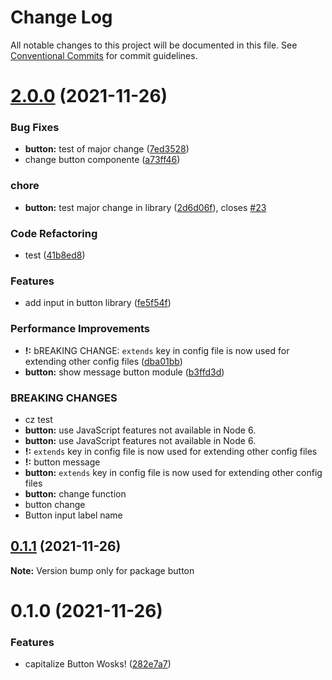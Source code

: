 # Change Log

All notable changes to this project will be documented in this file.
See [Conventional Commits](https://conventionalcommits.org) for commit guidelines.

# [2.0.0](https://github.com/yohitan12/semver-libs/compare/button@0.1.1...button@2.0.0) (2021-11-26)


### Bug Fixes

* **button:** test of major change ([7ed3528](https://github.com/yohitan12/semver-libs/commit/7ed35284b5e58a3e56140f2870d9f1bc50160a3e))
* change button componente ([a73ff46](https://github.com/yohitan12/semver-libs/commit/a73ff4670f35532058fdf5022cbfc669e3c07ed0))


### chore

* **button:** test major change in library ([2d6d06f](https://github.com/yohitan12/semver-libs/commit/2d6d06ff47c549534ebcbc616e011ff565e5a391)), closes [#23](https://github.com/yohitan12/semver-libs/issues/23)


### Code Refactoring

* test ([41b8ed8](https://github.com/yohitan12/semver-libs/commit/41b8ed8278b126a6b9514cb50f790c68615aec8a))


### Features

* add input in button library ([fe5f54f](https://github.com/yohitan12/semver-libs/commit/fe5f54f2c7867a0d013e0f40eb4352eb659d7728))


### Performance Improvements

* **!:** bREAKING CHANGE: `extends` key in config file is now used for extending other config files ([dba01bb](https://github.com/yohitan12/semver-libs/commit/dba01bbbcd23a3f9ace726ca9f2443ca7eff4e4e))
* **button:** show message button module ([b3ffd3d](https://github.com/yohitan12/semver-libs/commit/b3ffd3d73ca0a51e5c34164d4efe76a8bcd95abc))


### BREAKING CHANGES

* cz test
* **button:** use JavaScript features not available in Node 6.
* **button:** use JavaScript features not available in Node 6.
* **!:** `extends` key in config file is now used for extending other config files
* **!:** button message
* **button:** `extends` key in config file is now used for extending other config files
* **button:** change function
* button change
* Button input label name





## [0.1.1](https://github.com/yohitan12/semver-libs/compare/button@0.1.0...button@0.1.1) (2021-11-26)

**Note:** Version bump only for package button





# 0.1.0 (2021-11-26)


### Features

* capitalize Button Wosks! ([282e7a7](https://github.com/yohitan12/semver-libs/commit/282e7a7bcf903270acb70e6a5b0ea49111915001))
